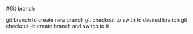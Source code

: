 #Git branch

git branch <branchname> to create new branch
git checkout <branchname> to swith to desired branch
git checkout -b <branchname> create branch and switch to it